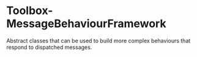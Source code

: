# Toolbox-MessageBehaviourFramework
Abstract classes that can be used to build more complex behaviours that respond to dispatched messages.
